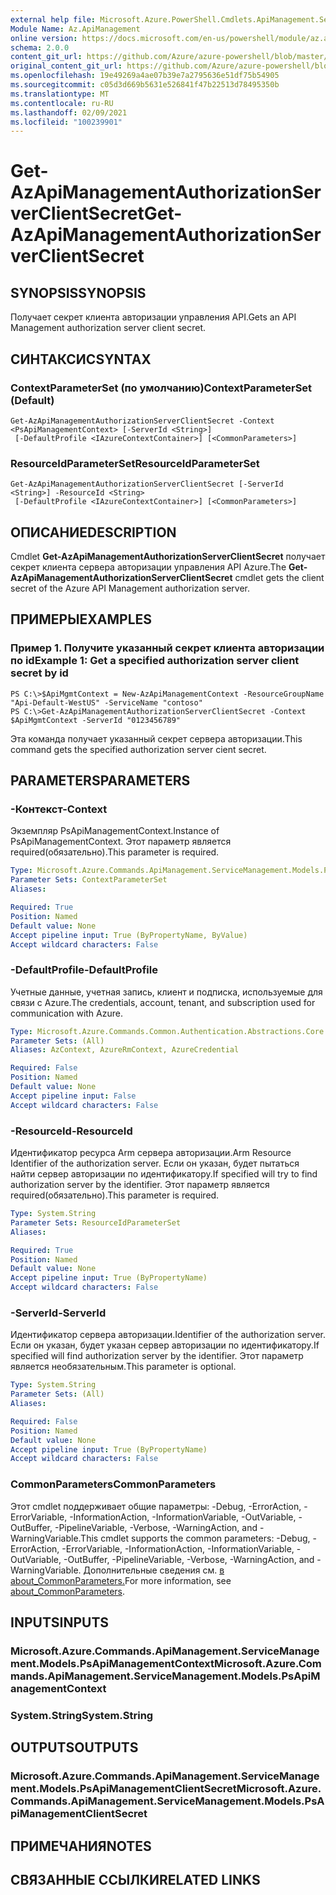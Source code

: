 ```yaml
---
external help file: Microsoft.Azure.PowerShell.Cmdlets.ApiManagement.ServiceManagement.dll-Help.xml
Module Name: Az.ApiManagement
online version: https://docs.microsoft.com/en-us/powershell/module/az.apimanagement/get-azapimanagementauthorizationserverclientsecret
schema: 2.0.0
content_git_url: https://github.com/Azure/azure-powershell/blob/master/src/ApiManagement/ApiManagement/help/Get-AzApiManagementAuthorizationServerClientSecret.md
original_content_git_url: https://github.com/Azure/azure-powershell/blob/master/src/ApiManagement/ApiManagement/help/Get-AzApiManagementAuthorizationServerClientSecret.md
ms.openlocfilehash: 19e49269a4ae07b39e7a2795636e51df75b54905
ms.sourcegitcommit: c05d3d669b5631e526841f47b22513d78495350b
ms.translationtype: MT
ms.contentlocale: ru-RU
ms.lasthandoff: 02/09/2021
ms.locfileid: "100239901"
---
```

# <span data-ttu-id="76bb1-101">Get-AzApiManagementAuthorizationServerClientSecret</span><span class="sxs-lookup"><span data-stu-id="76bb1-101">Get-AzApiManagementAuthorizationServerClientSecret</span></span>

## <span data-ttu-id="76bb1-102">SYNOPSIS</span><span class="sxs-lookup"><span data-stu-id="76bb1-102">SYNOPSIS</span></span>
<span data-ttu-id="76bb1-103">Получает секрет клиента авторизации управления API.</span><span class="sxs-lookup"><span data-stu-id="76bb1-103">Gets an API Management authorization server client secret.</span></span>

## <span data-ttu-id="76bb1-104">СИНТАКСИС</span><span class="sxs-lookup"><span data-stu-id="76bb1-104">SYNTAX</span></span>

### <span data-ttu-id="76bb1-105">ContextParameterSet (по умолчанию)</span><span class="sxs-lookup"><span data-stu-id="76bb1-105">ContextParameterSet (Default)</span></span>
```
Get-AzApiManagementAuthorizationServerClientSecret -Context <PsApiManagementContext> [-ServerId <String>]
 [-DefaultProfile <IAzureContextContainer>] [<CommonParameters>]
```

### <span data-ttu-id="76bb1-106">ResourceIdParameterSet</span><span class="sxs-lookup"><span data-stu-id="76bb1-106">ResourceIdParameterSet</span></span>
```
Get-AzApiManagementAuthorizationServerClientSecret [-ServerId <String>] -ResourceId <String>
 [-DefaultProfile <IAzureContextContainer>] [<CommonParameters>]
```

## <span data-ttu-id="76bb1-107">ОПИСАНИЕ</span><span class="sxs-lookup"><span data-stu-id="76bb1-107">DESCRIPTION</span></span>
<span data-ttu-id="76bb1-108">Cmdlet **Get-AzApiManagementAuthorizationServerClientSecret** получает секрет клиента сервера авторизации управления API Azure.</span><span class="sxs-lookup"><span data-stu-id="76bb1-108">The **Get-AzApiManagementAuthorizationServerClientSecret** cmdlet gets the client secret of the Azure API Management authorization server.</span></span>

## <span data-ttu-id="76bb1-109">ПРИМЕРЫ</span><span class="sxs-lookup"><span data-stu-id="76bb1-109">EXAMPLES</span></span>

### <span data-ttu-id="76bb1-110">Пример 1. Получите указанный секрет клиента авторизации по id</span><span class="sxs-lookup"><span data-stu-id="76bb1-110">Example 1: Get a specified authorization server client secret by id</span></span>
```
PS C:\>$ApiMgmtContext = New-AzApiManagementContext -ResourceGroupName "Api-Default-WestUS" -ServiceName "contoso"
PS C:\>Get-AzApiManagementAuthorizationServerClientSecret -Context $ApiMgmtContext -ServerId "0123456789"
```

<span data-ttu-id="76bb1-111">Эта команда получает указанный секрет сервера авторизации.</span><span class="sxs-lookup"><span data-stu-id="76bb1-111">This command gets the specified authorization server cient secret.</span></span>

## <span data-ttu-id="76bb1-112">PARAMETERS</span><span class="sxs-lookup"><span data-stu-id="76bb1-112">PARAMETERS</span></span>

### <span data-ttu-id="76bb1-113">-Контекст</span><span class="sxs-lookup"><span data-stu-id="76bb1-113">-Context</span></span>
<span data-ttu-id="76bb1-114">Экземпляр PsApiManagementContext.</span><span class="sxs-lookup"><span data-stu-id="76bb1-114">Instance of PsApiManagementContext.</span></span>
<span data-ttu-id="76bb1-115">Этот параметр является required(обязательно).</span><span class="sxs-lookup"><span data-stu-id="76bb1-115">This parameter is required.</span></span>

```yaml
Type: Microsoft.Azure.Commands.ApiManagement.ServiceManagement.Models.PsApiManagementContext
Parameter Sets: ContextParameterSet
Aliases:

Required: True
Position: Named
Default value: None
Accept pipeline input: True (ByPropertyName, ByValue)
Accept wildcard characters: False
```

### <span data-ttu-id="76bb1-116">-DefaultProfile</span><span class="sxs-lookup"><span data-stu-id="76bb1-116">-DefaultProfile</span></span>
<span data-ttu-id="76bb1-117">Учетные данные, учетная запись, клиент и подписка, используемые для связи с Azure.</span><span class="sxs-lookup"><span data-stu-id="76bb1-117">The credentials, account, tenant, and subscription used for communication with Azure.</span></span>

```yaml
Type: Microsoft.Azure.Commands.Common.Authentication.Abstractions.Core.IAzureContextContainer
Parameter Sets: (All)
Aliases: AzContext, AzureRmContext, AzureCredential

Required: False
Position: Named
Default value: None
Accept pipeline input: False
Accept wildcard characters: False
```

### <span data-ttu-id="76bb1-118">-ResourceId</span><span class="sxs-lookup"><span data-stu-id="76bb1-118">-ResourceId</span></span>
<span data-ttu-id="76bb1-119">Идентификатор ресурса Arm сервера авторизации.</span><span class="sxs-lookup"><span data-stu-id="76bb1-119">Arm Resource Identifier of the authorization server.</span></span>
<span data-ttu-id="76bb1-120">Если он указан, будет пытаться найти сервер авторизации по идентификатору.</span><span class="sxs-lookup"><span data-stu-id="76bb1-120">If specified will try to find authorization server by the identifier.</span></span>
<span data-ttu-id="76bb1-121">Этот параметр является required(обязательно).</span><span class="sxs-lookup"><span data-stu-id="76bb1-121">This parameter is required.</span></span>

```yaml
Type: System.String
Parameter Sets: ResourceIdParameterSet
Aliases:

Required: True
Position: Named
Default value: None
Accept pipeline input: True (ByPropertyName)
Accept wildcard characters: False
```

### <span data-ttu-id="76bb1-122">-ServerId</span><span class="sxs-lookup"><span data-stu-id="76bb1-122">-ServerId</span></span>
<span data-ttu-id="76bb1-123">Идентификатор сервера авторизации.</span><span class="sxs-lookup"><span data-stu-id="76bb1-123">Identifier of the authorization server.</span></span>
<span data-ttu-id="76bb1-124">Если он указан, будет указан сервер авторизации по идентификатору.</span><span class="sxs-lookup"><span data-stu-id="76bb1-124">If specified will find authorization server by the identifier.</span></span>
<span data-ttu-id="76bb1-125">Этот параметр является необязательным.</span><span class="sxs-lookup"><span data-stu-id="76bb1-125">This parameter is optional.</span></span>

```yaml
Type: System.String
Parameter Sets: (All)
Aliases:

Required: False
Position: Named
Default value: None
Accept pipeline input: True (ByPropertyName)
Accept wildcard characters: False
```

### <span data-ttu-id="76bb1-126">CommonParameters</span><span class="sxs-lookup"><span data-stu-id="76bb1-126">CommonParameters</span></span>
<span data-ttu-id="76bb1-127">Этот cmdlet поддерживает общие параметры: -Debug, -ErrorAction, -ErrorVariable, -InformationAction, -InformationVariable, -OutVariable, -OutBuffer, -PipelineVariable, -Verbose, -WarningAction, and -WarningVariable.</span><span class="sxs-lookup"><span data-stu-id="76bb1-127">This cmdlet supports the common parameters: -Debug, -ErrorAction, -ErrorVariable, -InformationAction, -InformationVariable, -OutVariable, -OutBuffer, -PipelineVariable, -Verbose, -WarningAction, and -WarningVariable.</span></span> <span data-ttu-id="76bb1-128">Дополнительные сведения см. [в about_CommonParameters.](http://go.microsoft.com/fwlink/?LinkID=113216)</span><span class="sxs-lookup"><span data-stu-id="76bb1-128">For more information, see [about_CommonParameters](http://go.microsoft.com/fwlink/?LinkID=113216).</span></span>

## <span data-ttu-id="76bb1-129">INPUTS</span><span class="sxs-lookup"><span data-stu-id="76bb1-129">INPUTS</span></span>

### <span data-ttu-id="76bb1-130">Microsoft.Azure.Commands.ApiManagement.ServiceManagement.Models.PsApiManagementContext</span><span class="sxs-lookup"><span data-stu-id="76bb1-130">Microsoft.Azure.Commands.ApiManagement.ServiceManagement.Models.PsApiManagementContext</span></span>

### <span data-ttu-id="76bb1-131">System.String</span><span class="sxs-lookup"><span data-stu-id="76bb1-131">System.String</span></span>

## <span data-ttu-id="76bb1-132">OUTPUTS</span><span class="sxs-lookup"><span data-stu-id="76bb1-132">OUTPUTS</span></span>

### <span data-ttu-id="76bb1-133">Microsoft.Azure.Commands.ApiManagement.ServiceManagement.Models.PsApiManagementClientSecret</span><span class="sxs-lookup"><span data-stu-id="76bb1-133">Microsoft.Azure.Commands.ApiManagement.ServiceManagement.Models.PsApiManagementClientSecret</span></span>

## <span data-ttu-id="76bb1-134">ПРИМЕЧАНИЯ</span><span class="sxs-lookup"><span data-stu-id="76bb1-134">NOTES</span></span>

## <span data-ttu-id="76bb1-135">СВЯЗАННЫЕ ССЫЛКИ</span><span class="sxs-lookup"><span data-stu-id="76bb1-135">RELATED LINKS</span></span>
